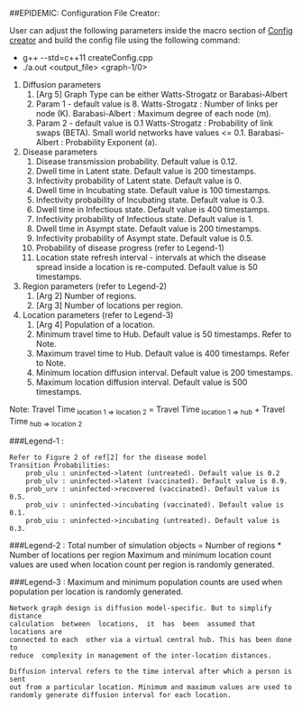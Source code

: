 ##EPIDEMIC: Configuration File Creator:

User can adjust the following parameters inside the macro section of 
[Config creator](createConfig.cpp) and build the config file using the 
following command:

- g++ --std=c++11 createConfig.cpp
- ./a.out <output_file> <nregions> <nlocations> <population> <graph-1/0>

1. Diffusion parameters
    1. [Arg 5] Graph Type can be either Watts-Strogatz or Barabasi-Albert
    2. Param 1 - default value is 8.
         Watts-Strogatz  : Number of links per node (K).
         Barabasi-Albert : Maximum degree of each node (m).
    3. Param 2 - default value is 0.1
         Watts-Strogatz  : Probability of link swaps (BETA). Small world networks have values <= 0.1.
         Barabasi-Albert : Probability Exponent (a).
2. Disease parameters
    1. Disease transmission probability. Default value is 0.12.
    2. Dwell time in Latent state. Default value is 200 timestamps.
    3. Infectivity probability of Latent state. Default value is 0.
    4. Dwell time in Incubating state. Default value is 100 timestamps.
    5. Infectivity probability of Incubating state. Default value is 0.3.
    6. Dwell time in Infectious state. Default value is 400 timestamps.
    7. Infectivity probability of Infectious state. Default value is 1.
    8. Dwell time in Asympt state. Default value is 200 timestamps.
    9. Infectivity probability of Asympt state. Default value is 0.5.
    10. Probability of disease progress (refer to Legend-1)
    11. Location state refresh interval - intervals at which the disease 
        spread inside a location is re-computed. Default value is 50 timestamps.
3. Region parameters (refer to Legend-2)
    1. [Arg 2] Number of regions.
    2. [Arg 3] Number of locations per region.
4. Location parameters (refer to Legend-3)
    1. [Arg 4] Population of a location.
    2. Minimum travel time to Hub. Default value is 50 timestamps. Refer to Note.
    3. Maximum travel time to Hub. Default value is 400 timestamps. Refer to Note.
    4. Minimum location diffusion interval. Default value is 200 timestamps.
    5. Maximum location diffusion interval. Default value is 500 timestamps.

Note:
Travel Time<sub> location 1 => location 2</sub> = 
Travel Time<sub> location 1 => hub</sub> + 
Travel Time<sub> hub => location 2</sub>


###Legend-1 :

	Refer to Figure 2 of ref[2] for the disease model
	Transition Probabilities:
		prob_ulu : uninfected->latent (untreated). Default value is 0.2
		prob_ulv : uninfected->latent (vaccinated). Default value is 0.9.
		prob_urv : uninfected->recovered (vaccinated). Default value is 0.5.
		prob_uiv : uninfected->incubating (vaccinated). Default value is 0.1.
		prob_uiu : uninfected->incubating (untreated). Default value is 0.3.

###Legend-2 :
    Total number of simulation objects = 
            Number of regions * Number of locations per region
    Maximum and minimum location count values are used when location count per 
    region is randomly generated.

###Legend-3 :
    Maximum and minimum population counts are used when population per location 
    is randomly generated.

    Network graph design is diffusion model-specific. But to simplify distance 
    calculation  between  locations,  it  has  been  assumed that locations are 
    connected to each  other via a virtual central hub. This has been done to 
    reduce  complexity in management of the inter-location distances.

    Diffusion interval refers to the time interval after which a person is sent 
    out from a particular location. Minimum and maximum values are used to 
    randomly generate diffusion interval for each location.

